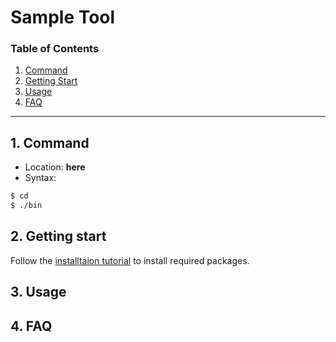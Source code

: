 # Sample Tool

### Table of Contents

1. [Command](#1-command)
2. [Getting Start](#2-getting-start)
3. [Usage](#3-usage)
4. [FAQ](#4-faq)

---

## 1. Command

- Location: **here**
- Syntax:

```bash
$ cd
$ ./bin
```

## 2. Getting start

Follow the [installtaion tutorial](../installation.md) to install required packages.

## 3. Usage


## 4. FAQ
